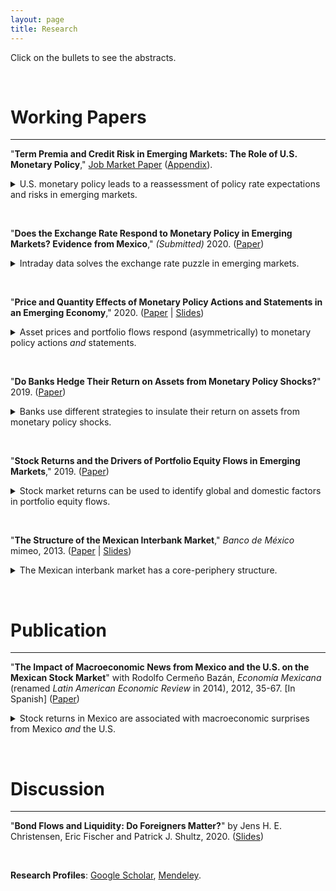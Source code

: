 ```yaml
---
layout: page
title: Research
---
```


Click on the bullets to see the abstracts.

&nbsp;

# Working Papers

---

"**Term Premia and Credit Risk in Emerging Markets: The Role of U.S. Monetary Policy**," [Job Market Paper](/files/research/EMYields.pdf) ([Appendix](/files/research/EMYieldsAppendix.pdf)). <!-- (http://www.econ2.jhu.edu/jobmarket/2020/SolisMP/JobPaper/JobPaperSolisMP.pdf)-->

<details>
  
  <summary> U.S. monetary policy leads to a reassessment of policy rate expectations and risks in emerging markets. </summary>

&nbsp;

  <b><i>Abstract:</i></b> This paper documents the channels through which U.S. monetary policy impacts the sovereign bond yields of emerging markets.
	Traditional decompositions of sovereign yields are not suitable for emerging markets because they rely on a default-free assumption. Instead, I decompose the yields of 15 emerging markets into average expected future short-term interest rates, a term premium and compensation for credit risk. I use this decomposition to analyze the transmission channels of U.S. monetary policy surprises identified with intraday data. I find that the response of emerging market yields to target, forward guidance and asset purchase surprises is economically significant, yet delayed over days. In addition, unanticipated U.S. monetary policy decisions lead to a reassessment of policy rate expectations and a repricing of interest and credit risks in emerging markets. Finally, U.S. unconventional monetary policies limit the monetary autonomy of emerging markets along their yield curves.

&nbsp;
</details>

&nbsp;

"**Does the Exchange Rate Respond to Monetary Policy in Emerging Markets? Evidence from Mexico**," *(Submitted)* 2020. ([Paper](http://www.econ2.jhu.edu/jobmarket/2020/SolisMP/OtherThesisPapers/FXpuzzleSolisMP.pdf)) <!--(/files/research/FXpuzzle.pdf)-->

<details>
  <summary> Intraday data solves the exchange rate puzzle in emerging markets. </summary>

&nbsp;

  <b><i>Abstract:</i></b> This paper addresses the exchange rate puzzle in emerging markets. While monetary policy in advanced countries exerts a strong impact on exchange rates, existing evidence for emerging markets shows that the response is small, nonexistent or inconsistent with standard open economy models. I use a new dataset of intraday changes in asset prices around policy events to estimate the impact of monetary policy on the exchange rate and the yield curve in Mexico. I find that an unanticipated increase in the policy rate appreciates the currency and flattens the yield curve, in line with the evidence for advanced economies. I show that the puzzle is the result of wide event windows when measuring changes in the exchange rate with daily data, giving rise to a standard omitted variable bias.

&nbsp;
</details>

&nbsp;

"**Price and Quantity Effects of Monetary Policy Actions and Statements in an Emerging Economy**," 2020. ([Paper](http://www.econ2.jhu.edu/jobmarket/2020/SolisMP/OtherThesisPapers/MXmpSolisMP.pdf) &#124; [Slides](/files/research/MXmpSlides.pdf)) <!--(/files/research/MXmp.pdf)-->

<details>
  
  <summary> Asset prices and portfolio flows respond (asymmetrically) to monetary policy actions <i>and</i> statements. </summary>

&nbsp;

  <b><i>Abstract:</i></b> This paper studies the effects of monetary policy actions and statements on the exchange rate, the yield curve and portfolio flows in a representative emerging economy. I use a new dataset of intraday changes in asset prices around monetary policy announcements in Mexico to identify exogenous monetary policy surprises. I show that unanticipated changes in both the policy rate and statements significantly impact asset prices and portfolio flows. Therefore, even though the policy rate has not been constrained by the effective lower bound, the central bank has the ability to alter policy rate expectations via statements, influencing long-term bond yields and portfolio flows but not the currency; the exchange rate only reacts to surprises in the current policy rate. Moreover, the response of asset prices and portfolio flows is asymmetric. For instance, the exchange rate does not respond to target easing surprises, while bond yields respond more to them than to target tightening surprises.

&nbsp;
</details>

&nbsp;

"**Do Banks Hedge Their Return on Assets from Monetary Policy Shocks?**" 2019. ([Paper](/files/research/MXroa.pdf))

<details>
  
  <summary> Banks use different strategies to insulate their return on assets from monetary policy shocks. </summary>

&nbsp;

  <b><i>Abstract:</i></b> Using bank-level data from Mexico, this paper shows that banks insulate their return on assets (ROA) from monetary policy changes using different strategies. The ROA components of some banks are insensitive to changes in monetary policy, especially their net interest margin (NIM) since they match their interest income and expenses. Meanwhile, other banks offset changes in their NIM with other ROA components. The strategy implemented depends on the charter (domestic or foreign) and business model. For example, the largest banks do not match their interest income and expenses. Subsidiaries of foreign banks, however, are closer to matching than domestic banks.

&nbsp;
</details>

&nbsp;


"**Stock Returns and the Drivers of Portfolio Equity Flows in Emerging Markets**," 2019. ([Paper](/files/research/EMReturnsFlows.pdf))

<details>
  <summary> Stock market returns can be used to identify global and domestic factors in portfolio equity flows. </summary>

&nbsp;

  <b><i>Abstract:</i></b> This paper uses stock market returns to identify common (global) and idiosyncratic (domestic) factors in the portfolio equity inflows of emerging markets. The analysis covers 16 emerging markets from 1999 to 2015. A portfolio allocation model guides the identification strategy in vector autoregression models. The evidence is consistent with the predictions of the model. I find that global shocks mainly drive portfolio equity inflows, whereas global and domestic shocks drive stock market returns.

&nbsp;
</details>

<!--
<img align="left" width="300" height="150" src="/files/research/RetFlwFigA.png" alt="Decomposition of Inflows">
<img align="rigt" width="300" height="150" src="/files/research/RetFlwFigB.png" alt="Decomposition of Total Returns">
-->

<!--
<hr style="width:20%">
hr {
width: 50%;
margin-left: auto;
margin-right: auto;
}
-->

&nbsp;

"**The Structure of the Mexican Interbank Market**," *Banco de México* mimeo, 2013. ([Paper](/files/research/MXTiering.pdf) &#124; [Slides](/files/research/MXTieringSlides.pdf))

<details>
  <summary> The Mexican interbank market has a core-periphery structure. </summary>

&nbsp;

  <b><i>Abstract:</i></b> This paper provides evidence that the Mexican interbank market is tiered. I fit the core-periphery model developed by Craig and von Peter (2010) to 157 daily networks (from January 3 to August 15, 2011) of bilateral exposures (aggregated and disaggregated) between 41 commercial banks and 6 development banks. The main findings are (i) the core-periphery model provides a better fit to the Mexican interbank market than random networks, that is there are money center banks that intermediate with the rest of the banks in the market, (ii) the size and the composition of this group of banks is remarkably stable over time for aggregated (and some disaggregated) networks, (iii) the relations (borrowing and lending) between banks in the core and the periphery are asymmetric. The results are robust and significant.

&nbsp;
</details>

<!--
<img align="left" width="300" height="150" src="/files/research/TieringFigA.png" alt="Links within and between tiers">
<img align="rigt" width="300" height="150" src="/files/research/TieringFigB.png" alt="Core-periphery network">
-->

&nbsp;

# Publication

---

"**The Impact of Macroeconomic News from Mexico and the U.S. on the Mexican Stock Market**" with Rodolfo Cermeño Bazán, *Economía Mexicana* (renamed *Latin American Economic Review* in 2014), 2012, 35-67. [In Spanish] ([Paper](http://www.economiamexicana.cide.edu/num_anteriores/XXI-1/02_EM_Impacto%20de%20sorpresas(35-67).pdf)) <!-- Abstract -->

<details>
  <summary> Stock returns in Mexico are associated with macroeconomic surprises from Mexico <i>and</i> the U.S. </summary>

&nbsp;

  <b><i>Abstract:</i></b> This paper studies the relationship between the arrival of macroeconomic news and the Mexican stock market. We use GARCH models to examine the reaction of daily excess returns of stock prices to surprises in Mexican and U.S. macroeconomic releases from 2003 to 2008. We find that the dynamics of daily returns in the Mexican stock market are linked to the arrival of new information on macroeconomic fundamentals from both Mexico and the U.S.

&nbsp;
</details>

<!--
<img align="middle" width="300" height="150" src="/files/research/VolMacroNewsFigA.png" alt="Volatility and U.S. Macroeconomic News">
-->

&nbsp;

# Discussion

---

"**Bond Flows and Liquidity: Do Foreigners Matter?**" by Jens H. E. Christensen, Eric Fischer and Patrick J. Shultz, 2020. ([Slides](/files/research/CFS_Discussion.pdf))

&nbsp;

**Research Profiles**: [Google Scholar](https://scholar.google.com/citations?user=psWsSL0AAAAJ&hl=en "Google Scholar - Pavel Solís"), 
[Mendeley](https://www.mendeley.com/profiles/pavel-sols3/ "Mendeley - Pavel Solís").
<!-- [ORCID](https://orcid.org/0000-0001-6893-4326 "ORCID iD - Pavel Solís"), Research Gate, RePEc. -->

<!--   
[Google Scholar](https://scholar.google.com/citations?user=psWsSL0AAAAJ&hl=en "Google Scholar - Pavel Solís")<img src="/images/google-scholar-icon.png" style="width:1em;margin-right:.5em;" width="15" height="15">, 
[ORCID](https://orcid.org/0000-0001-6893-4326 "ORCID iD - Pavel Solís")<img src="/images/orcid-icon-1200px.png" style="width:1em;margin-right:.5em;" width="15" height="15">, [Mendeley](https://www.mendeley.com/profiles/pavel-sols3/ "Mendeley - Pavel Solís")<img src="/images/mendeley-icon.png" style="width:1em;margin-right:.5em;" width="15" height="15">, Research Gate<img src="/images/researchgate-icon.png" style="width:1em;margin-right:.5em;" width="15" height="15">, <img src="/images/repec-icon-245x97.png" style="width:1em;margin-right:.5em;" width="30" height="15">.
<img src="https://orcid.org/sites/default/files/images/orcid_16x16.png" style="width:1em;margin-right:.5em;">   -->

